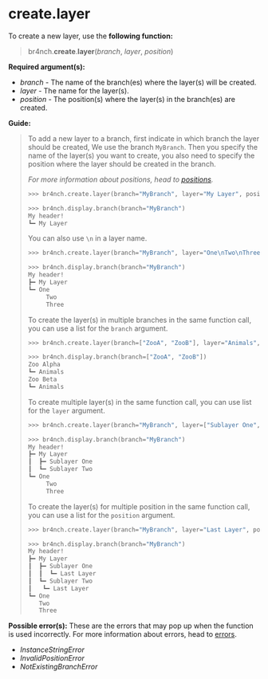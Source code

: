 # create.layer

To create a new layer, use the **following function:**

> br4nch.**create**.**layer**(*branch*, *layer*, *position*)

**Required argument(s):**

- *branch* - The name of the branch(es) where the layer(s) will be created.
- *layer* - The name for the layer(s).
- *position* - The position(s) where the layer(s) in the branch(es) are created.

**Guide:**

> To add a new layer to a branch, first indicate in which branch the layer should be created, We use the branch `MyBranch`. Then you specify the name of the layer(s) you want to create, you also need to specify the position where the layer should be created in the branch. 
>
> *For more information about positions, head to [positions](../../guides/positions.md).*
>
> ```python
> >>> br4nch.create.layer(branch="MyBranch", layer="My Layer", position="0")
> 
> >>> br4nch.display.branch(branch="MyBranch")
> My header!
> ┗━ My Layer
> ```
>
> You can also use `\n` in a layer name.
>
> ```python
> >>> br4nch.create.layer(branch="MyBranch", layer="One\nTwo\nThree", position="0")
> 
> >>> br4nch.display.branch(branch="MyBranch")
> My header!
> ┣━ My Layer
> ┗━ One
>    ‎  Two
>    ‎  Three
> ```
>
> To create the layer(s) in multiple branches in the same function call, you can use a list for the `branch` argument.
>
> ```python
> >>> br4nch.create.layer(branch=["ZooA", "ZooB"], layer="Animals", position="0")
> 
> >>> br4nch.display.branch(branch=["ZooA", "ZooB"])
> Zoo Alpha
> ┗━ Animals
> Zoo Beta
> ┗━ Animals
> ```
>
> To create multiple layer(s) in the same function call, you can use list for the `layer` argument.
>
> ```python
> >>> br4nch.create.layer(branch="MyBranch", layer=["Sublayer One", "Sublayer Two"], position="1")
> 
> >>> br4nch.display.branch(branch="MyBranch")
> My header!
> ┣━ My Layer
> ┃  ┣━ Sublayer One
> ┃  ┗━ Sublayer Two
> ┗━ One
>    ‎  Two
>    ‎  Three
> ```
>
> To create the layer(s) for multiple position in the same function call, you can use a list for the `position` argument.
>
> ```python
> >>> br4nch.create.layer(branch="MyBranch", layer="Last Layer", position=["1.1", "1.2"])
> 
> >>> br4nch.display.branch(branch="MyBranch")
> My header!
> ┣━ My Layer
> ┃  ┣━ Sublayer One
> ┃  ┃  ┗━ Last Layer
> ┃  ┗━ Sublayer Two
> ┃	  ┗━ Last Layer
> ┗━ One
>    ‎‎‎Two
>    ‎‎‎Three
> ```
>

**Possible error(s):**
These are the errors that may pop up when the function is used incorrectly.
For more information about errors, head to [errors](../../guides/errors.md).

- *InstanceStringError*
- *InvalidPositionError*
- *NotExistingBranchError*

